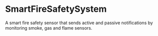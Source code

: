 # SmartFireSafetySystem
A smart fire safety sensor that sends active and passive notifications by monitoring smoke, gas and flame sensors.
